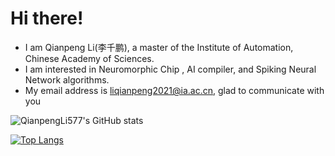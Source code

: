 # Hi there!

- I am Qianpeng Li(李千鹏), a master of the Institute of Automation, Chinese Academy of Sciences.
- I am interested in Neuromorphic Chip , AI compiler, and Spiking Neural Network algorithms.
- My email address is liqianpeng2021@ia.ac.cn, glad to communicate with you


![QianpengLi577's GitHub stats](https://github-readme-stats.vercel.app/api?username=QianpengLi577&show_icons=true&include_all_commits=true&theme=shades-of-purple)

[![Top Langs](https://github-readme-stats.vercel.app/api/top-langs/?username=QianpengLi577&layout=donut-vertical&theme=shades-of-purple)](https://github.com/anuraghazra/github-readme-stats)

